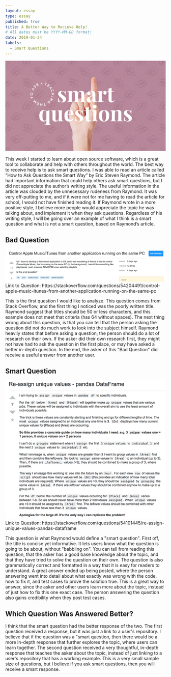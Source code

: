```yaml
---
layout: essay
type: essay
published: true
title: A Better Way to Recieve Help!
# All dates must be YYYY-MM-DD format!
date: 2019-01-24
labels:
  - Smart Questions
---
```


<img class="ui centered image" src="../images/smart.jpg">


This week I started to learn about open source software, which is a great tool to collaborate and help with others throughout the world. The best way to receive help is to ask smart questions. I was able to read an article called “How to Ask Questions the Smart Way” by Eric Steven Raymond. The article had important information that could help others ask smart questions, but I did not appreciate the author’s writing style. The useful information in the article was clouded by the unnecessary rudeness from Raymond. It was very off-putting to me, and if it were not for me having to read the article for school, I would not have finished reading it. If Raymond wrote in a more positive style, I believe more people would appreciate the topic he was talking about, and implement it when they ask questions. Regardless of his writing style, I will be going over an example of what I think is a smart question and what is not a smart question, based on Raymond’s article.



## Bad Question
<img class="ui centered image" src="../images/badQuestion.png">
Link to Question: https://stackoverflow.com/questions/54204491/control-apple-music-itunes-from-another-application-running-on-the-same-pc

This is the first question I would like to analyze. This question comes from Stack Overflow, and the first thing I noticed was the poorly written title. Raymond suggest that titles should be 50 or less characters, and this example does not meet that criteria (has 64 without spaces). The next thing wrong about this question, is that you can tell that the person asking the question did not do much work to look into the subject himself. Raymond heavily states that before asking a question, the person should do a lot of research on their own. If the asker did their own research first, they might not have had to ask the question in the first place, or may have asked a better in-depth question. In the end, the asker of this "Bad Question" did receive a useful answer from another user.


## Smart Question
<img class="ui centered image" src="../images/goodQuestion.png">
Link to Question: https://stackoverflow.com/questions/54101445/re-assign-unique-values-pandas-dataframe

This question is what Raymond would define a "smart question". First off, the title is concise yet informative. It lets users know what the question is going to be about, without "babbling on". You can tell from reading this question, that the asker has a good base knowledge about the topic, and that they have tried to solve the question on their own. The question is also grammatically correct and formatted in a way that it is easy for readers to understand. A great answer ended up being posted, where the person answering went into detail about what exactly was wrong with the code, how to fix it, and test cases to prove the solution true. This is a great way to answer, since the asker and other users learn more about the topic, instead of just how to fix this one exact case. The person answering the question also gains credibility when they post test cases.

## Which Question Was Answered Better?

I think that the smart question had the better response of the two. The first question received a response, but it was just a link to a user's repository. I believe that if the question was a "smart question, then there would be a more in-depth response that further explores the topic, where users can learn together. The second question received a very thoughtful, in-depth response that teaches the asker about the topic, instead of just linking to a user's repository that has a working example. This is a very small sample size of questions, but I believe if you ask smart questions, then you will receive a smart response.
